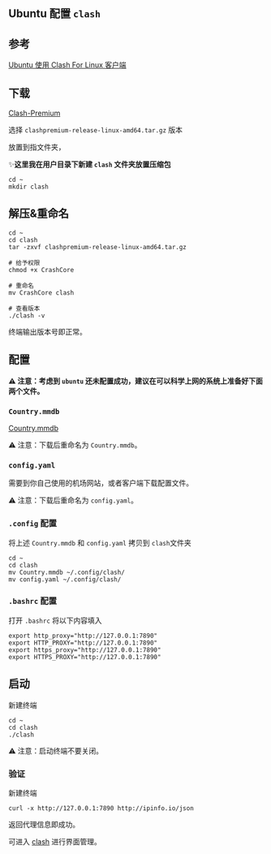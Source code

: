 ## Ubuntu 配置 `clash`

## 参考

[Ubuntu 使用 Clash For Linux 客户端](https://www.zywvvd.com/notes/tools/clash/ubuntu-clash-usage/ubuntu-clash-usage/)

## 下载

[Clash-Premium](https://github.com/DustinWin/proxy-tools/releases/tag/Clash-Premium)

选择 `clashpremium-release-linux-amd64.tar.gz` 版本

放置到指文件夹，

✨**这里我在用户目录下新建 `clash` 文件夹放置压缩包**

```shell
cd ~
mkdir clash
```

## 解压&重命名

```shell
cd ~
cd clash
tar -zxvf clashpremium-release-linux-amd64.tar.gz

# 给予权限
chmod +x CrashCore

# 重命名
mv CrashCore clash

# 查看版本
./clash -v
```

终端输出版本号即正常。

## 配置

**⚠ 注意：考虑到 `ubuntu` 还未配置成功，建议在可以科学上网的系统上准备好下面两个文件。**

### `Country.mmdb`

[Country.mmdb](https://gitee.com/mirrors/Pingtunnel/blob/master/GeoLite2-Country.mmdb)

⚠ 注意：下载后重命名为 `Country.mmdb`。

### `config.yaml`

需要到你自己使用的机场网站，或者客户端下载配置文件。

⚠ 注意：下载后重命名为 `config.yaml`。

### `.config` 配置

将上述 `Country.mmdb` 和 `config.yaml` 拷贝到 `clash`文件夹

```shell
cd ~
cd clash
mv Country.mmdb ~/.config/clash/
mv config.yaml ~/.config/clash/
```

### `.bashrc` 配置

打开 `.bashrc` 将以下内容填入

```shell
export http_proxy="http://127.0.0.1:7890"
export HTTP_PROXY="http://127.0.0.1:7890"
export https_proxy="http://127.0.0.1:7890"
export HTTPS_PROXY="http://127.0.0.1:7890"
```

## 启动

新建终端

```shell
cd ~
cd clash
./clash
```

⚠ 注意：启动终端不要关闭。

### 验证

新建终端

```shell
curl -x http://127.0.0.1:7890 http://ipinfo.io/json
```

返回代理信息即成功。

可进入 [clash](https://clash.razord.top/#/proxies) 进行界面管理。
